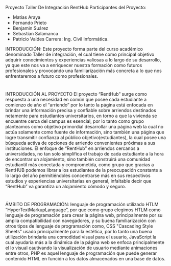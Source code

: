 Proyecto Taller De Integración
RentHub
Participantes del Proyecto: 
+ Matias Araya 
+ Fernando Prieto
+ Benjamin Suárez
+ Sebastían Salamanca
+ Patricio Valdes 
Carrera: Ing. Civil Informática.

INTRODUCCIÓN:
Este proyecto forma parte del curso académico denominado Taller de integración, el cual
tiene como principal objetivo adquirir conocimientos y experiencias valiosas a lo largo de su
desarrollo, ya que este nos va a enriquecer nuestra formación como futuros profesionales y
provocando una familiarización más concreta a lo que nos enfrentaremos a futuro como
profesionales.
#
INTRODUCCIÓN AL PROYECTO
El proyecto “RentHub” surge como respuesta a una necesidad en común que posee cada
estudiante a comienzo de año el “arriendo” por lo tanto la página está enfocada en brindar
una información precisa y confiable sobre arriendos destinados netamente para estudiantes
universitarios, en torno a que la vivienda se encuentre cerca del campus es esencial, por lo
tanto como grupo planteamos como objetivo primordial desarrollar una página web la cual
no actúa solamente como fuente de información, sino también una página que logre
transmitir confianza al público objetivo(estudiantes), la cual posee una búsqueda activa de
opciones de arriendo convenientes próximas a sus instituciones.
El enfoque de “RentHub” en arriendos cercanos a universidades, no tan solo simplifica el
trabajo de cada estudiante a la hora de encontrar un alojamiento, sino también construirá
una comunidad estudiantil más conectada y comprometida, como grupo que gracias a
RentHUB podemos librar a los estudiantes de la preocupación constante a lo largo del año
permitiéndoles concentrarse más en sus respectivos estudios y experiencias universitarias en
general, infaltable decir que “RentHub” va garantiza un alojamiento cómodo y seguro.
#
ÁMBITO DE PROGRAMACIÓN:
lenguaje de programación utilizado HTLM “HyperTextMarkupLanguage”, por que como
grupo elegimos HTLM como lenguaje de programación para crear la página web,
principalmente por su amplia compatibilidad con navegadores, y su buena familiarización
con otros tipos de lenguaje de programación como, CSS "Cascading Style Sheets" usado
principalmente para la estética, por lo tanto una buena utilización brindaría una comodidad
visual para el usuario, JavaScript la cual ayudaría más a la dinámica de la página web se
enfoca principalmente el lo visual cautivando la visualización de usuario mediante
animaciones entre otros, PHP es aquel lenguaje de programación que puede generar
contenido HTML en función a los datos almacenados en una base de datos.
